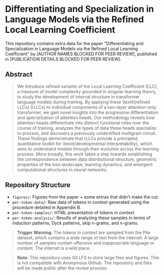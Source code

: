 # Differentiating and Specialization in Language Models via the Refined Local Learning Coefficient

This repository contains extra data for the paper "Differentiating and Specialization in Language Models via the Refined Local Learning Coefficient" by [AUTHOR NAMES BLOCKED FOR PEER REVIEW], published in [PUBLICATION DETAILS BLOCKED FOR PEER REVIEW].

## Abstract

> We introduce refined variants of the Local Learning Coefficient (LLC), a measure of model complexity grounded in singular learning theory, to study the development of internal structure in transformer language models during training. By applying these \textit{refined LLCs} (rLLCs) to individual components of a two-layer attention-only transformer, we gain novel insights into the progressive differentiation and specialization of attention heads. Our methodology reveals how attention heads differentiate into distinct functional roles over the course of training, analyzes the types of data these heads specialize to process, and discovers a previously unidentified multigram circuit. These findings demonstrate that rLLCs provide a principled, quantitative toolkit for \textit{developmental interpretability}, which aims to understand models through their evolution across the learning process. More broadly, this work takes a step towards establishing the correspondence between data distributional structure, geometric properties of the loss landscape, learning dynamics, and emergent computational structures in neural networks.

## Repository Structure

- `figures/`: Figures from the paper + some extras that didn't make the cut.
- `per-token-data/`: Raw data of tokens in context generated using the procedure detailed in Appendix B.
- `per-token-samples/`: HTML presentation of tokens in context.
- `per-token-analysis/`: Results of analyzing these samples in terms of induction patterns, Dyck patterns, skip n-grams, and n-grams.

> **Trigger Warning**: The tokens in context are sampled from the Pile dataset, which contains a wide range of text from the internet. A large number of samples contain offensive and inappropriate language or content. The internet is a wild place.


> **Note**: This repository uses Git LFS to store large files and figures. This is not compatible with Anonymous Github. The repository and files will be made public after the review process. 